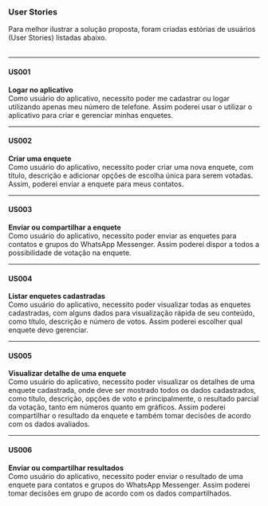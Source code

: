 ### User Stories
Para melhor ilustrar a solução proposta, foram criadas estórias de usuários (User Stories)
listadas abaixo.
<br><br>

___________________________________________________
#### US001
**Logar no aplicativo**<br>
Como usuário do aplicativo, necessito poder me cadastrar ou logar utilizando apenas meu número de telefone.
Assim poderei usar o utilizar o aplicativo para criar e gerenciar minhas enquetes.
___________________________________________________

#### US002
**Criar uma enquete**<br>
Como usuário do aplicativo, necessito poder criar uma nova enquete, com título, descrição e adicionar opções de escolha única para serem votadas.
Assim, poderei enviar a enquete para meus contatos.
___________________________________________________

#### US003
**Enviar ou compartilhar a enquete**<br>
Como usuário do aplicativo, necessito poder enviar as enquetes para contatos e grupos do WhatsApp Messenger.
Assim poderei dispor a todos a possibilidade de votação na enquete.
___________________________________________________

#### US004
**Listar enquetes cadastradas**<br>
Como usuário do aplicativo, necessito poder visualizar todas as enquetes cadastradas, com alguns dados para visualização rápida de seu conteúdo, como título, descrição e número de votos.
Assim poderei escolher qual enquete devo gerenciar.
___________________________________________________

#### US005
**Visualizar detalhe de uma enquete**<br>
Como usuário do aplicativo, necessito poder visualizar os detalhes de uma enquete cadastrada, onde deve ser mostrado todos os dados cadastrados, como título, descrição, opções de voto e principalmente, o resultado parcial da votação, tanto em números quanto em gráficos.
Assim poderei compartilhar o resultado da enquete e também tomar decisões de acordo com os dados avaliados.
___________________________________________________

#### US006
**Enviar ou compartilhar resultados**<br>
Como usuário do aplicativo, necessito poder enviar o resultado de uma enquete para contatos e grupos do WhatsApp Messenger.
Assim poderei tomar decisões em grupo de acordo com os dados compartilhados.
